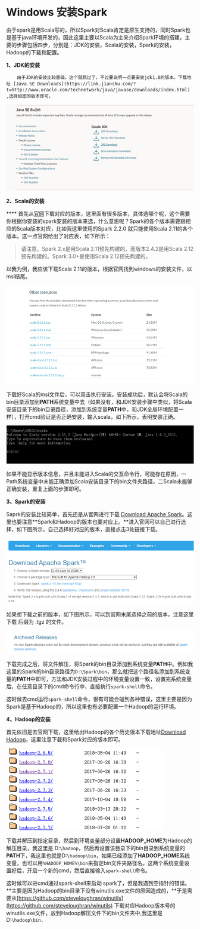 # Windows 安装Spark

由于spark是用Scala写的，所以Spark对Scala肯定是原生支持的，同时Spark也是基于java环境开发的，因此这里主要以Scala为主来介绍Spark环境的搭建，主要的步骤包括四步，分别是：JDK的安装，Scala的安装，Spark的安装，Hadoop的下载和配置。

**1、JDK的安装**

        由于JDK的安装比较基础，这个就跳过了，不过要说明一点要安装jdk1.8的版本。下载地址 [Java SE Downloads](https://link.jianshu.com/?t=http://www.oracle.com/technetwork/java/javase/downloads/index.html) ,选择如图的版本即可。

![JDK&#x7248;&#x672C;](../.gitbook/assets/image%20%289%29.png)

**2、Scala的安装**

   ****    首先从[官网](https://link.jianshu.com/?t=http://www.scala-lang.org/download/all.html)下载对应的版本，这里面有很多版本，具体选哪个呢，这个需要你根据你安装的spark安装的版本来选，什么意思呢？Spark的各个版本需要跟相应的Scala版本对应，比如我这里使用的Spark 2.2.0 就只能使用Scala 2.11的各个版本。这一点官网给出了对应表，如下所示：

> 请注意，Spark 2.x是用Scala 2.11预先构建的，而版本2.4.2是用Scala 2.12预先构建的。Spark 3.0+是使用Scala 2.12预先构建的。

以我为例，我应该下载Scala 2.11的版本，根据官网找到windows的安装文件，以msi结尾。

![Scala 2.11&#x4E0B;&#x8F7D;](../.gitbook/assets/image%20%287%29.png)

下载好Scala的msi文件后，可以双击执行安装。安装成功后，默认会将Scala的bin目录添加到**PATH**系统变量中去（如果没有，和JDK安装步骤中类似，将Scala安装目录下的bin目录路径，添加到系统变量**PATH**中，和JDK全局环境配置一样），打开cmd验证是否正确安装，输入scala，如下所示，表明安装正确。

![](../.gitbook/assets/image%20%286%29.png)

如果不能显示版本信息，并且未能进入Scala的交互命令行，可能存在原因，一Path系统变量中未能正确添加Scala安装目录下的bin文件夹路径，二Scala未能够正确安装，重复上面的步骤即可。

**3、Spark的安装**

Saprk的安装比较简单，首先还是从官网进行下载 [Download Apache Spark](https://link.jianshu.com/?t=http://spark.apache.org/downloads.html)。这里也要注意**Spark和Hadoop的版本也要对应上。**进入官网可以自己进行选择，如下图所示，自己选择好对应的版本，直接点击3处链接下载。

![](../.gitbook/assets/image%20%2811%29.png)

如果想下载之前的版本，如下图所示，可以到官网末尾选择之前的版本，注意这里下载 后缀为 .tgz 的文件。 

![](../.gitbook/assets/image%20%2812%29.png)

下载完成之后，将文件解压，将Spark的bin目录添加到系统变量**PATH**中。例如我这里的Spark的bin目录路径为`D:\Spark\bin`，那么就把这个路径名添加到系统变量的**PATH**中即可，方法和JDK安装过程中的环境变量设置一致，设置完系统变量后，在任意目录下的cmd命令行中，直接执行`spark-shell`命令。

这时候去cmd运行`spark-shell`命令，很有可能会碰到各种错误，这里主要是因为Spark是基于Hadoop的，所以这里也有必要配置一个Hadoop的运行环境。

**4、Hadoop的安装**

首先依旧是去官网下载，这里给出Hadoop的各个历史版本下载地址[Download Hadoop](https://archive.apache.org/dist/hadoop/common/)，这里注意下载和Spark对应的版本即可。

![Hadoop&#x4E0B;&#x8F7D;](../.gitbook/assets/image%20%2810%29.png)

下载并解压到指定目录，然后到环境变量部分设置**HADOOP\_HOME**为Hadoop的解压目录，我这里是 D:`\hadoop`，然后再设置该目录下的bin目录到系统变量的**PATH**下，我这里也就是D:`\hadoop\bin`，如果已经添加了**HADOOP\_HOME**系统变量，也可以用`%HADOOP_HOME%\bin`来指定bin文件夹路径名。这两个系统变量设置好后，开启一个新的cmd，然后直接输入`spark-shell`命令。

这时候可以进cmd通过spark-shell来启动 spark了，但是我遇到空指针的错误。**主要是因为Hadoop的bin目录下没有winutils.exe文件的原因造成的，**于是需要从[https://github.com/steveloughran/winutils](https://github.com/steveloughran/winutils) 下载对应Hadoop版本号的winutils.exe文件，放到Hadoop解压文件下的bin文件夹中,我这里是D:`\hadoop\bin.`



























































